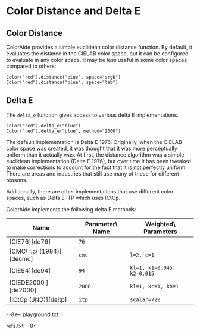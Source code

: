 # Color Distance and Delta E

## Color Distance

ColorAide provides a simple euclidean color distance function. By default, it evaluates the distance in the CIELAB color
space, but it can be configured to evaluate in any color space. It may be less useful in some color spaces compared to
others:

```color
Color("red").distance("blue", space="srgb")
Color("red").distance("blue", space="lab")
```

## Delta E

The `delta_e` function gives access to various delta E implementations.

```color
Color("red").delta_e("blue")
Color("red").delta_e("blue", method="2000")
```

The default implementation is Delta E 1976. Originally, when the CIELAB color space was created, it was thought that it
was more perceptually uniform than it actually was. At first, the distance algorithm was a simple euclidean
implementation (Delta E 1976), but over time it has been tweaked to make corrections to account for the fact that it is
not perfectly uniform. There are areas and industries that still use many of these for different reasons.

Additionally, there are other implementations that use different color spaces, such as Delta E ITP which uses ICtCp.

ColorAide implements the following delta E methods:

Name                      | Parameter\ Name | Weighted\ Parameters
------------------------- | --------------- | --------------------
[CIE76][de76]             | `76`            |
[CMC\ l:c\ (1984)][decmc] | `cmc`           | `l=2, c=1`
[CIE94][de94]             | `94`            | `kl=1, k1=0.045, k2=0.015`
[CIEDE2000 ][de2000]      | `2000`          | `kl=1, kc=1, kh=1`
[ICtCp (JND)][deitp]      | `itp`           | `scalar=720`

--8<--
playground.txt

refs.txt
--8<--
